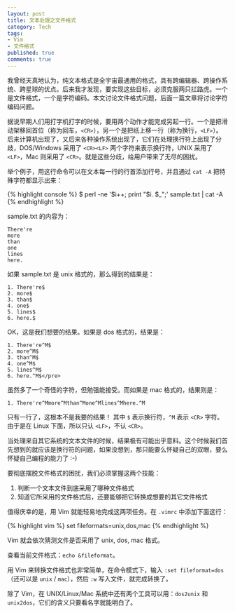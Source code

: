 ```yaml
---
layout: post
title: 文本处理之文件格式
category: Tech
tags:
- Vim
- 文件格式
published: true
comments: true
---
```


我曾经天真地认为，纯文本格式是全宇宙最通用的格式，具有跨编辑器、跨操作系统、跨星球的优点。后来我才发现，要实现这些目标，必须克服两只拦路虎。一个是文件格式，一个是字符编码。本文讨论文件格式问题，后面一篇文章将讨论字符编码问题。

据说早期人们用打字机打字的时候，要用两个动作才能完成另起一行。一个是把滑动架移回首位（称为回车，`<CR>`），另一个是把纸上移一行（称为换行，`<LF>`）。后来计算机出现了，又后来各种操作系统出现了，它们在处理换行符上出现了分歧，DOS/Windows 采用了 `<CR><LF>` 两个字符来表示换行符，UNIX 采用了 `<LF>`，Mac 则采用了 `<CR>`。就是这些分歧，给用户带来了无尽的困扰。

<!--more-->

举个例子，用这行命令可以在文本每一行的行首添加行号，并且通过 `cat -A` 把特殊字符都显示出来：

{% highlight console %}
$ perl -ne '$i++; print "$i. $_";' sample.txt | cat -A
{% endhighlight %}

sample.txt 的内容为：

    There're
    more
    than
    one
    lines
    here.

如果 sample.txt 是 unix 格式的，那么得到的结果是：

    1. There're$
    2. more$
    3. than$
    4. one$
    5. lines$
    6. here.$

OK，这是我们想要的结果。如果是 dos 格式的，结果是：

    1. There're^M$
    2. more^M$
    3. than^M$
    4. one^M$
    5. lines^M$
    6. here.^M$</pre>

虽然多了一个奇怪的字符，但勉强能接受。而如果是 mac 格式的，结果则是：

    1. There're^Mmore^Mthan^Mone^Mlines^Mhere.^M

只有一行了，这根本不是我要的结果！
其中 `$` 表示换行符，`^M` 表示 `<CR>` 字符。由于是在 Linux 下面，所以只认 `<LF>`，不认 `<CR>`。

当处理来自其它系统的文本文件的时候，结果极有可能出乎意料。这个时候我们首先想到的就应该是换行符的问题，如果没想到，那只能要么怀疑自己的双眼，要么怀疑自己编程的能力了 :-)

要彻底摆脱文件格式的困扰，我们必须掌握这两个技能：

1.  判断一个文本文件到底采用了哪种文件格式
2.  知道它所采用的文件格式后，还要能够把它转换成想要的其它文件格式

值得庆幸的是，用 Vim 就能轻易地完成这两项任务。在 `.vimrc` 中添加下面这行：

{% highlight vim %}
set fileformats=unix,dos,mac
{% endhighlight %}

Vim 就会依次猜测文件是否采用了 unix, dos, mac 格式。

查看当前文件格式：`echo &fileformat`。

用 Vim 来转换文件格式也非常简单，在命令模式下，输入 `:set fileformat=dos`（还可以是 `unix` / `mac`），然后 `:w` 写入文件，就完成转换了。

除了 Vim，在 UNIX/Linux/Mac 系统中还有两个工具可以用：`dos2unix` 和 `unix2dos`，它们的含义只要看名字就能明白了。
